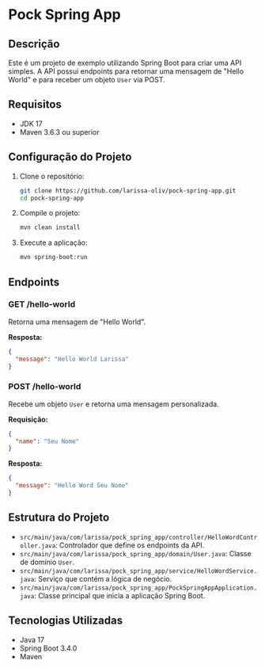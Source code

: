 # Pock Spring App

## Descrição

Este é um projeto de exemplo utilizando Spring Boot para criar uma API simples. A API possui endpoints para retornar uma mensagem de "Hello World" e para receber um objeto `User` via POST.

## Requisitos

- JDK 17
- Maven 3.6.3 ou superior

## Configuração do Projeto

1. Clone o repositório:

   ```sh
   git clone https://github.com/larissa-oliv/pock-spring-app.git
   cd pock-spring-app
   ```

2. Compile o projeto:

   ```sh
   mvn clean install
   ```

3. Execute a aplicação:

   ```sh
   mvn spring-boot:run
   ```

## Endpoints

### GET /hello-world

Retorna uma mensagem de "Hello World".

**Resposta:**

```json
{
  "message": "Hello World Larissa"
}
```

### POST /hello-world

Recebe um objeto `User` e retorna uma mensagem personalizada.

**Requisição:**

```json
{
  "name": "Seu Nome"
}
```

**Resposta:**

```json
{
  "message": "Hello Word Seu Nome"
}
```

## Estrutura do Projeto

- `src/main/java/com/larissa/pock_spring_app/controller/HelloWordController.java`: Controlador que define os endpoints da API.
- `src/main/java/com/larissa/pock_spring_app/domain/User.java`: Classe de domínio `User`.
- `src/main/java/com/larissa/pock_spring_app/service/HelloWordService.java`: Serviço que contém a lógica de negócio.
- `src/main/java/com/larissa/pock_spring_app/PockSpringAppApplication.java`: Classe principal que inicia a aplicação Spring Boot.

## Tecnologias Utilizadas

- Java 17
- Spring Boot 3.4.0
- Maven
